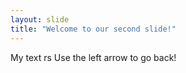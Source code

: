 ```yaml
---
layout: slide
title: "Welcome to our second slide!"
---
```

My text rs
Use the left arrow to go back!
